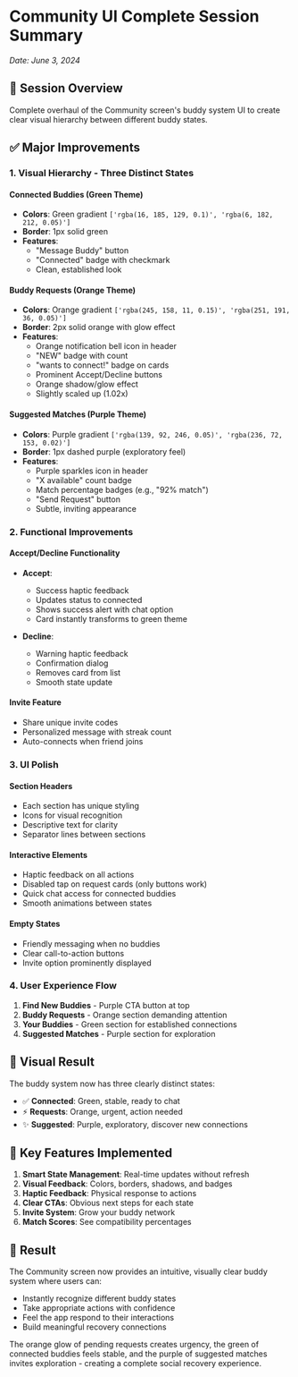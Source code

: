 # Community UI Complete Session Summary
*Date: June 3, 2024*

## 🎯 Session Overview
Complete overhaul of the Community screen's buddy system UI to create clear visual hierarchy between different buddy states.

## ✅ Major Improvements

### 1. **Visual Hierarchy - Three Distinct States**

#### Connected Buddies (Green Theme)
- **Colors**: Green gradient `['rgba(16, 185, 129, 0.1)', 'rgba(6, 182, 212, 0.05)']`
- **Border**: 1px solid green
- **Features**: 
  - "Message Buddy" button
  - "Connected" badge with checkmark
  - Clean, established look

#### Buddy Requests (Orange Theme)
- **Colors**: Orange gradient `['rgba(245, 158, 11, 0.15)', 'rgba(251, 191, 36, 0.05)']`
- **Border**: 2px solid orange with glow effect
- **Features**:
  - Orange notification bell icon in header
  - "NEW" badge with count
  - "wants to connect!" badge on cards
  - Prominent Accept/Decline buttons
  - Orange shadow/glow effect
  - Slightly scaled up (1.02x)

#### Suggested Matches (Purple Theme)
- **Colors**: Purple gradient `['rgba(139, 92, 246, 0.05)', 'rgba(236, 72, 153, 0.02)']`
- **Border**: 1px dashed purple (exploratory feel)
- **Features**:
  - Purple sparkles icon in header
  - "X available" count badge
  - Match percentage badges (e.g., "92% match")
  - "Send Request" button
  - Subtle, inviting appearance

### 2. **Functional Improvements**

#### Accept/Decline Functionality
- **Accept**: 
  - Success haptic feedback
  - Updates status to connected
  - Shows success alert with chat option
  - Card instantly transforms to green theme
  
- **Decline**:
  - Warning haptic feedback
  - Confirmation dialog
  - Removes card from list
  - Smooth state update

#### Invite Feature
- Share unique invite codes
- Personalized message with streak count
- Auto-connects when friend joins

### 3. **UI Polish**

#### Section Headers
- Each section has unique styling
- Icons for visual recognition
- Descriptive text for clarity
- Separator lines between sections

#### Interactive Elements
- Haptic feedback on all actions
- Disabled tap on request cards (only buttons work)
- Quick chat access for connected buddies
- Smooth animations between states

#### Empty States
- Friendly messaging when no buddies
- Clear call-to-action buttons
- Invite option prominently displayed

### 4. **User Experience Flow**

1. **Find New Buddies** - Purple CTA button at top
2. **Buddy Requests** - Orange section demanding attention
3. **Your Buddies** - Green section for established connections
4. **Suggested Matches** - Purple section for exploration

## 🎨 Visual Result

The buddy system now has three clearly distinct states:
- ✅ **Connected**: Green, stable, ready to chat
- ⚡ **Requests**: Orange, urgent, action needed
- ✨ **Suggested**: Purple, exploratory, discover new connections

## 📱 Key Features Implemented

1. **Smart State Management**: Real-time updates without refresh
2. **Visual Feedback**: Colors, borders, shadows, and badges
3. **Haptic Feedback**: Physical response to actions
4. **Clear CTAs**: Obvious next steps for each state
5. **Invite System**: Grow your buddy network
6. **Match Scores**: See compatibility percentages

## 🚀 Result

The Community screen now provides an intuitive, visually clear buddy system where users can:
- Instantly recognize different buddy states
- Take appropriate actions with confidence
- Feel the app respond to their interactions
- Build meaningful recovery connections

The orange glow of pending requests creates urgency, the green of connected buddies feels stable, and the purple of suggested matches invites exploration - creating a complete social recovery experience. 